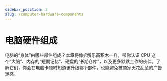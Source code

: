 ```yaml
---
sidebar_position: 2
slug: /computer-hardware-components
---
```


# 电脑硬件组成

电脑的“身体”由哪些部件组成？本章将像拆解乐高积木一样，带你认识 CPU 这个“大脑”、内存的“短期记忆”、硬盘的“长期仓库”，以及更多默默工作的伙伴。了解它们，你会在电脑卡顿时知道该升级哪个部件，也能避免被商家天花乱坠的广告迷惑。

